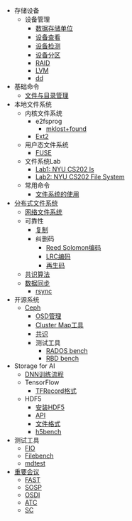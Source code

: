 * 存储设备
  * 设备管理
    * [数据存储单位](/data-storage-unit.md)
    * [设备查看](/disk-list.md)
    * [设备检测](/disk-check.md)
    * [设备分区](/disk-partition.md)
    * [RAID](/linux-raid.md)
    * [LVM](/linux-lvm.md)
    * [dd](/dd.md)
* 基础命令
  * [文件与目录管理](/file-and-directory-manage.md)
* 本地文件系统
  * 内核文件系统
    * e2fsprog
      * [mklost+found](/mklost+found.md)
    * [Ext2](/file-system-ext2.md) 
  * 用户态文件系统
    * [FUSE](/fuse.md)
  * 文件系统Lab
    * [Lab1: NYU CS202 ls](/nyu-cs202-lab-ls.md)
    * [Lab2: NYU CS202 File System](/nyu-cs202-lab-file-system.md)
  * 常用命令
    * [文件系统的使用](/file-system-usage.md)
* [分布式文件系统](/distributed-file-system.md)
  * [网络文件系统](/network-file-system.md)
  * 可靠性
    * [复制](/replication.md)
    * 纠删码
      * [Reed Solomon编码](/erasure-coding/reed-solomon.md)
      * [LRC编码](/erasure-coding/locally-repairable-code.md)
      * [再生码](/erasure-coding/regenerating-code.md)
  * [共识算法](/consensus/README.md)
  * [数据同步](/sync/README.md)
    * [rsync](/sync/rsync.md)
* 开源系统
    * [Ceph](/installation.md)
        * [OSD管理](/ceph/osd.md)
        * [Cluster Map工具](/ceph/cluster-map.md)
        * [共识](/ceph/mon/paxos.md)
        * 测试工具
            * [RADOS bench](/ceph/rados-bench.md)
            * [RBD bench](/ceph/rbd-bench.md)
* Storage for AI
    * [DNN训练流程](/storage-for-ai/README.md)
    * TensorFlow
        * [TFRecord格式](/storage-for-ai/tensorflow/TFRecord.md)
    * HDF5
        * [安装HDF5](/hdf5/installation.md)
        * [API](/hdf5/api.md)
        * [文件格式](/hdf5/file-format.md)
        * [h5bench](/hdf5/h5bench.md)
* 测试工具
    * [FIO](/fio.md)
    * [Filebench](/filebench.md)
    * [mdtest](/mdtest.md)
* [重要会议](/conference.md)
    * [FAST](/publication/fast.md)
    * [SOSP](/publication/sosp.md)
    * [OSDI](/publication/osdi.md)
    * [ATC](/publication/atc.md)
    * [SC](/publication/sc.md)
